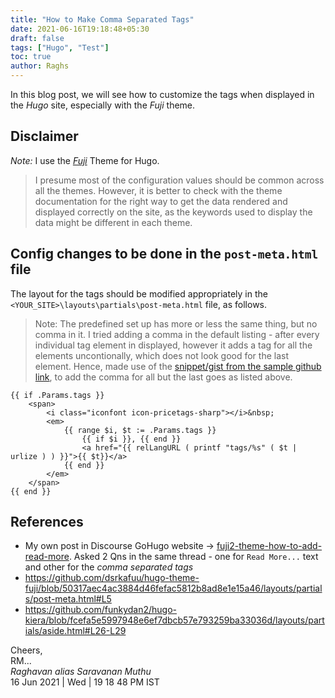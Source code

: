 ```yaml
---
title: "How to Make Comma Separated Tags"
date: 2021-06-16T19:18:48+05:30
draft: false
tags: ["Hugo", "Test"]
toc: true
author: Raghs
---
```


In this blog post, we will see how to customize the tags when displayed in the *Hugo* site, especially with the *Fuji* theme.

<!--more-->

## Disclaimer

*Note:* I use the [*Fuji*](https://github.com/dsrkafuu/hugo-theme-fuji/) Theme for Hugo.

> I presume most of the configuration values should be common across all the themes. 
> However, it is better to check with the theme documentation for the right way to get the data 
> rendered and displayed correctly on the site, as the keywords used to display the data might be different in
> each theme. 

## Config changes to be done in the `post-meta.html` file

The layout for the tags should be modified appropriately in the `<YOUR_SITE>\layouts\partials\post-meta.html` file, as follows. 

> Note: The predefined set up has more or less the same thing, but no comma in it. I tried adding a comma in the default listing - after every individual tag element in displayed, however it adds a tag for all the elements uncontionally, which does not look good for the last element. Hence, made use of the [snippet/gist from the sample github link](https://github.com/funkydan2/hugo-kiera/blob/fcefa5e5997948e6ef7dbcb57e793259ba33036d/layouts/partials/aside.html#L26-L29), to add the comma for all but the last goes as listed above. 

```
{{ if .Params.tags }}
    <span>
        <i class="iconfont icon-pricetags-sharp"></i>&nbsp;
        <em>
            {{ range $i, $t := .Params.tags }}
                {{ if $i }}, {{ end }}
                <a href="{{ relLangURL ( printf "tags/%s" ( $t | urlize ) ) }}">{{ $t}}</a>
            {{ end }}
        </em>
    </span>
{{ end }}
```

## References 

* My own post in Discourse GoHugo website &rarr; [fuji2-theme-how-to-add-read-more](https://discourse.gohugo.io/t/fuji2-theme-how-to-add-read-more/33367/14). Asked 2 Qns in the same thread - one for `Read More...` text and other for the *comma separated tags*
* https://github.com/dsrkafuu/hugo-theme-fuji/blob/50317aec4ac3884d46fefac5812b8ad8e1e15a46/layouts/partials/post-meta.html#L5
* https://github.com/funkydan2/hugo-kiera/blob/fcefa5e5997948e6ef7dbcb57e793259ba33036d/layouts/partials/aside.html#L26-L29

Cheers,\
RM...\
_Raghavan alias Saravanan Muthu_\
16 Jun 2021 | Wed | 19 18 48 PM IST
